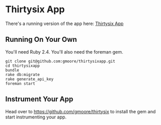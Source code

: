 # Thirtysix App

There's a running version of the app here: [Thirtysix App](http://www.thirtysix.tech)

## Running On Your Own

You'll need Ruby 2.4. You'll also need the foreman gem. 

```
git clone git@github.com:gmoore/thirtysixapp.git
cd thirtysixapp
bundle
rake db:migrate
rake generate_api_key
foreman start
```

## Instrument Your App

Head over to https://github.com/gmoore/thirtysix to install the gem and start instrumenting your app.